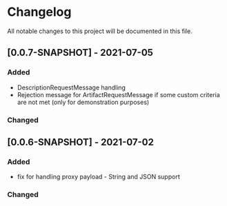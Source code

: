 # Changelog
All notable changes to this project will be documented in this file.

## [0.0.7-SNAPSHOT] - 2021-07-05

### Added
 - DescriptionRequestMessage handling
 - Rejection message for ArtifactRequestMessage if some custom criteria are not met (only for demonstration purposes)

### Changed
 
## [0.0.6-SNAPSHOT] - 2021-07-02

### Added
 - fix for handling proxy payload - String and JSON support

### Changed
 